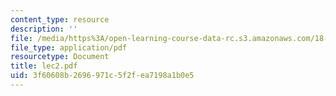 ```yaml
---
content_type: resource
description: ''
file: /media/https%3A/open-learning-course-data-rc.s3.amazonaws.com/18-034-honors-differential-equations-spring-2004/3f60608b2696971c5f2fea7198a1b0e5_lec2.pdf
file_type: application/pdf
resourcetype: Document
title: lec2.pdf
uid: 3f60608b-2696-971c-5f2f-ea7198a1b0e5
---
```

